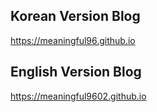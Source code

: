 ## Korean Version Blog
<https://meaningful96.github.io>

## English Version Blog
<https://meaningful9602.github.io>
